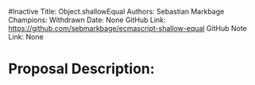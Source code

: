 #Inactive
Title: Object.shallowEqual
Authors: Sebastian Markbage
Champions: Withdrawn
Date: None
GitHub Link: https://github.com/sebmarkbage/ecmascript-shallow-equal
GitHub Note Link: None

# Proposal Description:
